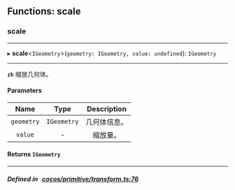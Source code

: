 ## Functions: scale

### scale


___
▸ **scale**<`IGeometry`\>(`geometry: IGeometry, value: undefined`): `IGeometry`
___


**`zh`** 
缩放几何体。



#### Parameters

| Name | Type | Description |
| :------: | :------: | :------: |
| `geometry` | `IGeometry` | 几何体信息。  |
| `value` | - | 缩放量。  |

#### Returns `IGeometry` 
___


##### Defined in &nbsp;   [cocos/primitive/transform.ts:76](https://github.com/cocos-creator/engine/blob/c7bf6b8a9/cocos/primitive/transform.ts#L76)&nbsp;
